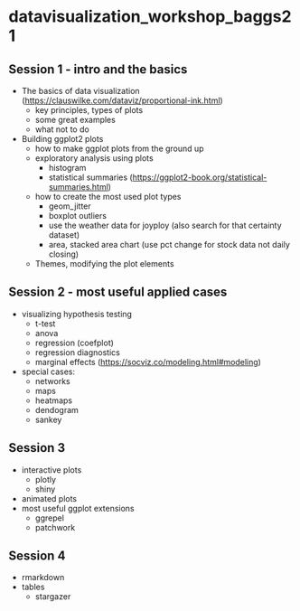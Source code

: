 # datavisualization_workshop_baggs21

## Session 1 - intro and the basics
- The basics of data visualization (https://clauswilke.com/dataviz/proportional-ink.html)
  - key principles, types of plots
  - some great examples
  - what not to do
- Building ggplot2 plots
  - how to make ggplot plots from the ground up
  - exploratory analysis using plots
    - histogram
    - statistical summaries (https://ggplot2-book.org/statistical-summaries.html)
  - how to create the most used plot types
    - geom_jitter
    - boxplot outliers
    - use the weather data for joyploy (also search for that certainty dataset)
    - area, stacked area chart (use pct change for stock data not daily closing)
  - Themes, modifying the plot elements

## Session 2 - most useful applied cases

- visualizing hypothesis testing
  - t-test
  - anova
  - regression (coefplot)
  - regression diagnostics
  - marginal effects (https://socviz.co/modeling.html#modeling)
- special cases:
  - networks
  - maps
  - heatmaps
  - dendogram
  - sankey

## Session 3
- interactive plots
  - plotly
  - shiny
- animated plots
- most useful ggplot extensions
  - ggrepel
  - patchwork



## Session 4
- rmarkdown
- tables
  - stargazer